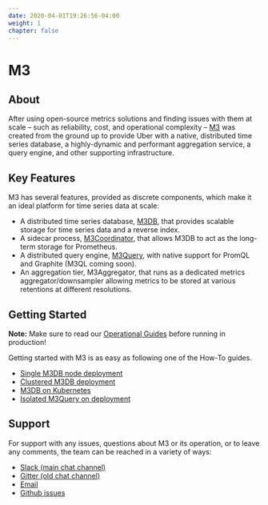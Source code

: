 ```yaml
---
date: 2020-04-01T19:26:56-04:00
weight: 1
chapter: false
---
```


# M3

## About

After using open-source metrics solutions and finding issues with them at scale – such as reliability, cost, and
operational complexity – [M3](https://github.com/m3db/m3) was created from the ground up to provide Uber with a
native, distributed time series database, a highly-dynamic and performant aggregation service, a query engine, and
other supporting infrastructure.

## Key Features

M3 has several features, provided as discrete components, which make it an ideal platform for time series data at scale:

-   A distributed time series database, [M3DB](m3db/index.md), that provides scalable storage for time series data and a reverse index.
-   A sidecar process, [M3Coordinator](integrations/prometheus.md), that allows M3DB to act as the long-term storage for Prometheus.
-   A distributed query engine, [M3Query](query_engine/index.md), with native support for PromQL and Graphite (M3QL coming soon).
    <!-- Add M3Aggregator link -->
-   An aggregation tier, M3Aggregator, that runs as a dedicated metrics aggregator/downsampler allowing metrics to be stored at various retentions at different resolutions.

## Getting Started

**Note:** Make sure to read our [Operational Guides](operational_guide/index.md) before running in production!

Getting started with M3 is as easy as following one of the How-To guides.

-   [Single M3DB node deployment](how_to/single_node.md)
-   [Clustered M3DB deployment](how_to/cluster_hard_way.md)
-   [M3DB on Kubernetes](how_to/kubernetes.md)
-   [Isolated M3Query on deployment](how_to/query.md)

## Support

For support with any issues, questions about M3 or its operation, or to leave any comments, the team can be
reached in a variety of ways:

-   [Slack (main chat channel)](http://bit.ly/m3slack)
-   [Gitter (old chat channel)](https://gitter.im/m3db/Lobby)
-   [Email](https://groups.google.com/forum/#!forum/m3db)
-   [Github issues](https://github.com/m3db/m3/issues)

